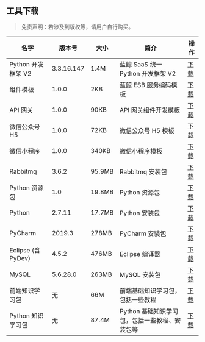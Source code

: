 ## 工具下载

> 免责声明：若涉及到版权等，请用户自行购买。

| 名字               | 版本号    | 大小   | 简介                                      | 操作                                                                       |
| -------------------| -------- | ------ | ----------------------------------------| ---------------------------------------------------------------------------------------- |
| Python 开发框架 V2   | 3.3.16.147 | 1.4M   | 蓝鲸 SaaS 统一 Python 开发框架 V2         | [下载](https://bktencent-1252002024.file.myqcloud.com/bk_framework_v2_3.3.16.147.tar.gz) |
| 组件模板            | 1.0.0    | 2KB    | 蓝鲸 ESB 服务编码模板                     | [下载](https://bktencent-1252002024.file.myqcloud.com/hcp.tar.gz) |
| API 网关            | 1.0.0    | 90KB   | API 网关组件开发模板                      | [下载](https://bktencent-1252002024.file.myqcloud.com/api_dev_template.tar.gz) |
| 微信公众号 H5        | 1.0.0    | 72KB   | 微信公众号 H5 模板                          | [下载](https://bktencent-1252002024.file.myqcloud.com/framework_weixin_package.tar.gz) |
| 微信小程序          | 1.0.0    | 340KB  | 微信小程序模板                            | [下载](https://bktencent-1252002024.file.myqcloud.com/framework_miniweixin_package.tar.gz) |
| Rabbitmq           | 3.6.2    | 95.9MB | Rabbitmq 安装包                         | [下载](https://bktencent-1252002024.file.myqcloud.com/rabbitmq-server-3.6.2.zip) |
| Python 资源包       | 1.0      | 19.8MB   | Python 资源包                          | [下载](https://bktencent-1252002024.file.myqcloud.com/python-sdk-1.0.zip) |
| Python             | 2.7.11   | 17.7MB | Python 安装包                            | [下载](https://bktencent-1252002024.file.myqcloud.com/python-2.7.11.msi) |
| PyCharm            | 2019.3   | 278MB  | PyCharm 安装包                           | [下载](https://www.jetbrains.com/pycharm/download/) |
| Eclipse (含 PyDev) | 4.5.2    | 476MB  | Eclipse 编译器                           | [下载](https://bktencent-1252002024.file.myqcloud.com/eclipse-4.5.2.zip) |
| MySQL              | 5.6.28.0 | 263MB  | MySQL 安装包                             | [下载](https://bktencent-1252002024.file.myqcloud.com/mysql-installer-community-5.6.28.0.msi) |
| 前端知识学习包      | 无       | 66M    | 前端基础知识学习包，包括一些教程             | [下载](https://bktencent-1252002024.file.myqcloud.com/前端知识学习包.zip) |
| Python 知识学习包    | 无       | 87.4M  | Python 基础知识学习包，包括一些教程、安装包等 | [下载](https://bktencent-1252002024.file.myqcloud.com/python知识学习包.zip) |
